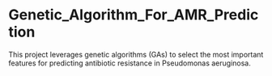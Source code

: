 # Genetic_Algorithm_For_AMR_Prediction
This project leverages genetic algorithms (GAs) to select the most important features for predicting antibiotic resistance in Pseudomonas aeruginosa.
